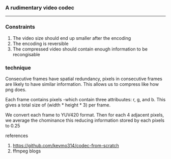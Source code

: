 ### A rudimentary video codec
---
<h3>Constraints</h3>

1. The video size should end up smaller after the encoding
2. The encoding is reversible
3. The compressed video should contain enough information to be recongisable

<h3>technique</h3>
<p>
Consecutive frames have spatial redundancy, pixels in consecutive frames are likely to have similar information.
This allows us to compress like how png does.</p>

<p>Each frame contains pixels -which contain three attribuutes: r, g, and b. This gives a total size of (width * height * 3) per frame.</p>

<p>We convert each frame to YUV420 format. Then for each 4 adjacent pixels, we average the chominance this reducing information stored by each pixels to 0.25</p>

references 
1. <a> https://github.com/kevmo314/codec-from-scratch </a>
2. ffmpeg blogs
